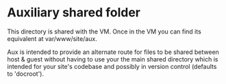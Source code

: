 # Auxiliary shared folder

This directory is shared with the VM. Once in the VM you can find its equivalent at var/www/site/aux.

Aux is intended to provide an alternate route for files to be shared between host & guest without having to use your the main shared directory which is intended for your site's codebase and possibly in version control (defaults to 'docroot').
